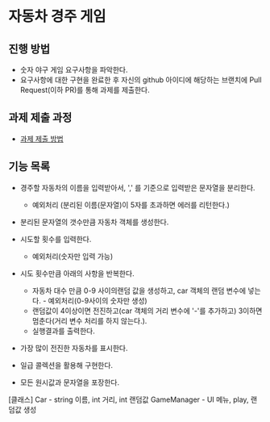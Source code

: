 # 자동차 경주 게임
## 진행 방법
* 숫자 야구 게임 요구사항을 파악한다.
* 요구사항에 대한 구현을 완료한 후 자신의 github 아이디에 해당하는 브랜치에 Pull Request(이하 PR)를 통해 과제를 제출한다.

## 과제 제출 과정
* [과제 제출 방법](https://github.com/next-step/nextstep-docs/tree/master/precourse)

## 기능 목록
- 경주할 자동차의 이름을 입력받아서, ',' 를 기준으로 입력받은 문자열을 분리한다.  
	- 예외처리 (분리된 이름(문자열)이 5자를 초과하면 에러를 리턴한다.)  
- 분리된 문자열의 갯수만큼 자동차 객체를 생성한다.  
- 시도할 횟수를 입력한다.  
	- 예외처리(숫자만 입력 가능)  
- 시도 횟수만큼 아래의 사항을 반복한다.  
	- 자동차 대수 만큼 0-9 사이의랜덤 값을 생성하고, car 객체의 랜덤 변수에 넣는다.
			- 예외처리(0-9사이의 숫자만 생성)
	- 랜덤값이 4이상이면 전진하고(car 객체의 거리 변수에 '-'를 추가하고) 3이하면 멈춘다(거리 변수 처리를 하지 않는다.).
	- 실행결과를 출력한다.  
- 가장 많이 전진한 자동차를 표시한다.    

- 일급 콜렉션을 활용해 구현한다.
- 모든 원시값과 문자열을 포장한다.  


[클래스]
Car - string 이름, int 거리, int 랜덤값
GameManager - UI 메뉴, play, 랜덤값 생성